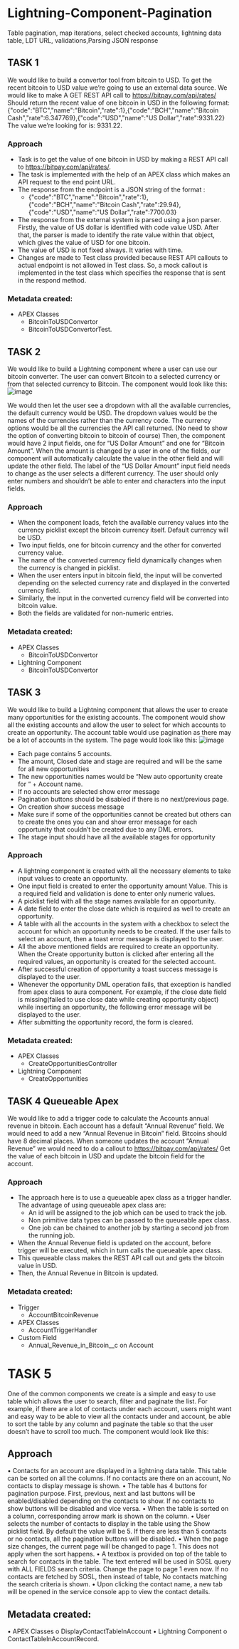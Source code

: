 # Lightning-Component-Pagination
Table pagination, map iterations, select checked accounts, lightning data table, LDT URL, validations,Parsing JSON response

## TASK 1
We would like to build a convertor tool from bitcoin to USD.
To get the recent bitcoin to USD value we’re going to use an external data source.
We would like to make A GET REST API call to https://bitpay.com/api/rates/
Should return the recent value of one bitcoin in USD in the following format:
{"code":"BTC","name":"Bitcoin","rate":1},{"code":"BCH","name":"Bitcoin Cash","rate":6.347769},{"code":"USD","name":"US Dollar","rate":9331.22}
The value we’re looking for is: 9331.22.
### Approach
- Task is to get the value of one bitcoin in USD by making a REST API call to https://bitpay.com/api/rates/.  
- The task is implemented with the help of an APEX class which makes an API request to the end point URL. 
- The response from the endpoint is a JSON string of the format :
  - {"code":"BTC","name":"Bitcoin","rate":1},{"code":"BCH","name":"Bitcoin Cash","rate":29.94},{"code":"USD","name":"US Dollar","rate":7700.03}
- The response from the external system is parsed using a json parser. Firstly, the value of US dollar is identified with code value USD. After that, the parser is made to identify the rate value within that object, which gives the value of USD for one bitcoin.
- The value of USD is not fixed always. It varies with time.
- Changes are made to Test class provided because REST API callouts to actual endpoint is not allowed in Test class. So, a mock callout is implemented in the test class which specifies the response that is sent in the respond method.

### Metadata created:
- APEX Classes
  - BitcoinToUSDConvertor
  - BitcoinToUSDConvertorTest.


## TASK 2
We would like to build a Lightning component where a user can use our bitcoin converter. The user can convert Bitcoin to a selected currency or from that selected currency to Bitcoin.
The component would look like this:
![image](https://user-images.githubusercontent.com/20809248/77335283-d9932600-6d1d-11ea-86e7-39de20f3ebce.png)

We would then let the user see a dropdown with all the available currencies, the default currency would be USD. The dropdown values would be the names of the currencies rather than the currency code.
The currency options would be all the currencies the API call returned. (No need to show the option of converting bitcoin to bitcoin of course)
Then, the component would have 2 input fields, one for “US Dollar Amount” and one for “Bitcoin Amount”. When the amount is changed by a user in one of the fields, our component will automatically calculate the value in the other field and will update the other field.
The label of the “US Dollar Amount” input field needs to change as the user selects a different currency. The user should only enter numbers and shouldn’t be able to enter and characters into the input fields.

### Approach
- When the component loads, fetch the available currency values into the currency picklist except the bitcoin currency itself. Default currency will be USD.
- Two input fields, one for bitcoin currency and the other for converted currency value.
- The name of the converted currency field dynamically changes when the currency is changed in picklist.
- When the user enters input in bitcoin field, the input will be converted depending on the selected currency rate and displayed in the converted currency field.
- Similarly, the input in the converted currency field will be converted into bitcoin value.
- Both the fields are validated for non-numeric entries.

### Metadata created:
- APEX Classes
  - BitcoinToUSDConvertor
- Lightning Component
  - BitcoinToUSDConvertor

## TASK 3
We would like to build a Lightning component that allows the user to create many opportunities for the existing accounts.
The component would show all the existing accounts and allow the user to select for which accounts to create an opportunity.
The account table would use pagination as there may be a lot of accounts in the system.
The page would look like this:
![image](https://user-images.githubusercontent.com/20809248/77335952-c896e480-6d1e-11ea-8db3-90fd86e8fab6.png)
- Each page contains 5 accounts.
- The amount, Closed date and stage are required and will be the same for all new opportunities
- The new opportunities names would be “New auto opportunity create for “ + Account name.
- If no accounts are selected show error message
- Pagination buttons should be disabled if there is no next/previous page.
- On creation show success message
- Make sure if some of the opportunities cannot be created but others can to create the ones you can and show error message for each opportunity that couldn’t be created due to any DML errors.
- The stage input should have all the available stages for opportunity

### Approach
- A lightning component is created with all the necessary elements to take input values to create an opportunity.
- One input field is created to enter the opportunity amount Value. This is a required field and validation is done to enter only numeric values.
- A picklist field with all the stage names available for an opportunity.
- A date field to enter the close date which is required as well to create an opportunity.
- A table with all the accounts in the system with a checkbox to select the account for which an opportunity needs to be created. If the user fails to select an account, then a toast error message is displayed to the user.
- All the above mentioned fields are required to create an opportunity. When the Create opportunity button is clicked after entering all the required values, an opportunity is created for the selected account. 
- After successful creation of opportunity a toast success message is displayed to the user.
- Whenever the opportunity DML operation fails, that exception is handled from apex class to aura component. For example, if the close date field is missing(failed to use close date while creating opportunity object) while inserting an opportunity, the following error message will be displayed to the user.
- After submitting the opportunity record, the form is cleared.

### Metadata created:
- APEX Classes
  - CreateOpportunitiesController
- Lightning Component
  - CreateOpportunities


## TASK 4 Queueable Apex
We would like to add a trigger code to calculate the Accounts annual revenue in bitcoin. Each account has a default “Annual Revenue” field. We would need to add a new “Annual Revenue in Bitcoin” field. Bitcoins should have 8 decimal places. When someone updates the account “Annual Revenue” we would need to do a callout to https://bitpay.com/api/rates/ Get the value of each bitcoin in USD and update the bitcoin field for the account.

### Approach
- The approach here is to use a queueable apex class as a trigger handler. The advantage of using queueable apex class are:
  - An id will be assigned to the job which can be used to track the job.
  - Non primitive data types can be passed to the queueable apex class.
  - One job can be chained to another job by starting a second job from the running job.
- When the Annual Revenue field is updated on the account, before trigger will be executed, which in turn calls the queueable apex class.
- This queueable class makes the REST API call out and gets the bitcoin value in USD.
- Then, the Annual Revenue in Bitcoin is updated.

### Metadata created:
- Trigger
  - AccountBitcoinRevenue
- APEX Classes
  - AccountTriggerHandler
- Custom Field
  - Annual_Revenue_in_Bitcoin__c on Account


# TASK 5
One of the common components we create is a simple and easy to use table which allows the user to search, filter and paginate the list. For example, if there are a lot of contacts under each account, users might want and easy way to be able to view all the contacts under and account, be able to sort the table by any column and paginate the table so that the user doesn’t have to scroll too much.
The component would look like this:

## Approach
•	Contacts for an account are displayed in a lightning data table. This table can be sorted on all the columns. If no contacts are there on an account, No contacts to display message is shown.
•	The table has 4 buttons for pagination purpose. First, previous, next and last buttons will be enabled/disabled depending on the contacts to show. If no contacts to show buttons will be disabled and vice versa.
•	When the table is sorted on a column, corresponding arrow mark is shown on the column.
•	User selects the number of contacts to display in the table using the Show picklist field. By default the value will be 5. If there are less than 5 contacts or no contacts, all the pagination buttons will be disabled. 
•	When the page size changes, the current page will be changed to page 1. 	This does not apply when the sort happens.
•	A textbox is provided on top of the table to search for contacts in the table. The text entered will be used in SOSL query with ALL FIELDS search criteria. Change the page to page 1 even now. If no contacts are fetched by SOSL, then instead of table, No contacts matching the search criteria is shown.
•	Upon clicking the contact name, a new tab will be opened in the service console app to view the contact details.

## Metadata created:
•	APEX Classes
o	DisplayContactTableInAccount
•	Lightning Component
o	ContactTableInAccountRecord.


